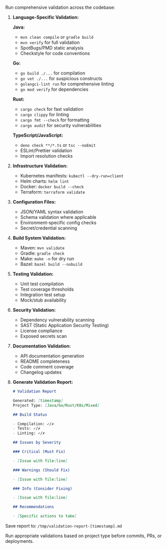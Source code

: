 Run comprehensive validation across the codebase:

1. **Language-Specific Validation:**

   **Java:**
   - `mvn clean compile` or `gradle build`
   - `mvn verify` for full validation
   - SpotBugs/PMD static analysis
   - Checkstyle for code conventions

   **Go:**
   - `go build ./...` for compilation
   - `go vet ./...` for suspicious constructs
   - `golangci-lint run` for comprehensive linting
   - `go mod verify` for dependencies

   **Rust:**
   - `cargo check` for fast validation
   - `cargo clippy` for linting
   - `cargo fmt --check` for formatting
   - `cargo audit` for security vulnerabilities

   **TypeScript/JavaScript:**
   - `deno check **/*.ts` or `tsc --noEmit`
   - ESLint/Prettier validation
   - Import resolution checks

2. **Infrastructure Validation:**
   - Kubernetes manifests: `kubectl --dry-run=client`
   - Helm charts: `helm lint`
   - Docker: `docker build --check`
   - Terraform: `terraform validate`

3. **Configuration Files:**
   - JSON/YAML syntax validation
   - Schema validation where applicable
   - Environment-specific config checks
   - Secret/credential scanning

4. **Build System Validation:**
   - Maven: `mvn validate`
   - Gradle: `gradle check`
   - Make: `make -n` for dry run
   - Bazel: `bazel build --nobuild`

5. **Testing Validation:**
   - Unit test compilation
   - Test coverage thresholds
   - Integration test setup
   - Mock/stub availability

6. **Security Validation:**
   - Dependency vulnerability scanning
   - SAST (Static Application Security Testing)
   - License compliance
   - Exposed secrets scan

7. **Documentation Validation:**
   - API documentation generation
   - README completeness
   - Code comment coverage
   - Changelog updates

8. **Generate Validation Report:**
   ```markdown
   # Validation Report

   Generated: [timestamp]
   Project Type: [Java/Go/Rust/K8s/Mixed]

   ## Build Status

   - Compilation: ✓/✗
   - Tests: ✓/✗
   - Linting: ✓/✗

   ## Issues by Severity

   ### Critical (Must Fix)

   - [Issue with file:line]

   ### Warnings (Should Fix)

   - [Issue with file:line]

   ### Info (Consider Fixing)

   - [Issue with file:line]

   ## Recommendations

   - [Specific actions to take]
   ```

Save report to: `/tmp/validation-report-[timestamp].md`

Run appropriate validations based on project type before commits, PRs, or deployments.

